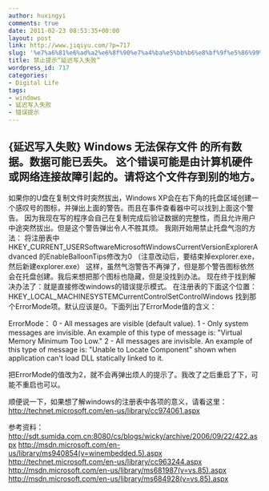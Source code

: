 ```yaml
---
author: huxingyi
comments: true
date: 2011-02-23 08:53:35+00:00
layout: post
link: http://www.jiqiyu.com/?p=717
slug: '%e7%a6%81%e6%ad%a2%e6%8f%90%e7%a4%ba%e5%bb%b6%e8%bf%9f%e5%86%99%e5%85%a5%e5%a4%b1%e8%b4%a5'
title: 禁止提示“延迟写入失败”
wordpress_id: 717
categories:
- Digital Life
tags:
- windows
- 延迟写入失败
- 错误提示
---
```


{延迟写入失败} Windows 无法保存文件  的所有数据。数据可能已丢失。 这个错误可能是由计算机硬件或网络连接故障引起的。请将这个文件存到别的地方。
-----------------------------------
如果你的U盘在复制文件时突然拔出，Windows XP会在右下角的托盘区域创建一个感叹号的图标，并弹出上面的警告。而且在事件查看器中可以找到上面这个警告。
因为我现在写的程序会自己在复制完成后验证数据的完整性，而且允许用户中途突然拔出。但是这个警告弹出令人不胜其烦。
我刚开始用禁止托盘气泡的方法：
将注册表中
HKEY_CURRENT_USERSoftwareMicrosoftWindowsCurrentVersionExplorerAdvanced
的EnableBalloonTips修改为0
（注意改动后，要结束掉explorer.exe，然后新建explorer.exe）
这样，虽然气泡警告不再弹了，但是那个警告图标依然会在托盘创建。我后来想把那个图标也隐藏，但是没找到办法。
现在终于找到解决办法了：就是直接修改windows的错误提示模式。
在注册表的下面这个位置：
HKEY_LOCAL_MACHINESYSTEMCurrentControlSetControlWindows
找到那个ErrorMode项。默认应该是0。下面列出了ErrorMode值的含义：

ErrorMode：
0 - All messages are visible (default value).
1 - Only system messages are invisible. An example of this type of message is: "Virtual Memory Minimum Too Low."
2 - All messages are invisible. An example of this type of message is: "Unable to Locate Component" shown when application can't load DLL statically linked to it.

把ErrorMode的值改为2，就不会再弹出烦人的提示了。我改了之后重启了下，可能不重启也可以。

顺便说一下，如果想了解windows的注册表中各项的意义，请看这里：http://technet.microsoft.com/en-us/library/cc974061.aspx

参考资料：
http://sdt.sumida.com.cn:8080/cs/blogs/wicky/archive/2006/09/22/422.aspx
http://msdn.microsoft.com/en-us/library/ms940854(v=winembedded.5).aspx
http://technet.microsoft.com/en-us/library/cc963244.aspx
http://msdn.microsoft.com/en-us/library/ms681987(v=vs.85).aspx
http://msdn.microsoft.com/en-us/library/ms684928(v=vs.85).aspx
